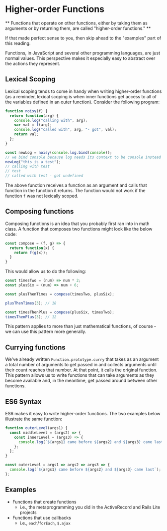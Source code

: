 # Higher-order Functions

** Functions that operate on other functions, either by taking them as arguments or by returning them, are called "higher-order functions." **

If that made perfect sense to you, then skip ahead to the "examples" part of this reading.

Functions, in JavaScript and several other programming languages, are just normal values. This perspective makes it especially easy to abstract over the actions they represent.

## Lexical Scoping

Lexical scoping tends to come in handy when writing higher-order functions (as a reminder, lexical scoping is when inner functions get access to all of the variables defined in an outer function). Consider the following program:

```js
function noisy(f) {
  return function(arg) {
    console.log("calling with", arg);
    var val = f(arg);
    console.log("called with", arg, "- got", val);
    return val;
  };
}

const newLog = noisy(console.log.bind(console)); 
// we bind console because log needs its context to be console instead of window
newLog("this is a test");
// calling with test
// test
// called with test - got undefined
```

The above function receives a function as an argument and calls that function in the function it returns. The function would not work if the function `f` was not lexically scoped.

## Composing functions

Composing functions is an idea that you probably first ran into in math class. A function that composes two functions might look like the below code:

```js
const compose = (f, g) => {
  return function(x) {
    return f(g(x));
  }
}
```

This would allow us to do the following:

```js
const timesTwo = (num) => num * 2;
const plusSix = (num) => num + 6;

const plusThenTimes = compose(timesTwo, plusSix);

plusThenTimes(3); // 18

const timesThenPlus = compose(plusSix, timesTwo);
timesThenPlus(3); // 12
```

This pattern applies to more than just mathematical functions, of course - we can use this pattern more generally.

## Currying functions

We've already written `Function.prototype.curry` that takes as an argument a total number of arguments to get passed in and collects arguments until their count reaches that number. At that point, it calls the original function. This pattern allows us to write functions that can take arguments as they become available and, in the meantime, get passed around between other functions.

## ES6 Syntax

ES6 makes it easy to write higher-order functions. The two examples below illustrate the same function:

```js
function outerLevel(args1) {
  const middleLevel = (args2) => {
    const innerLevel = (args3) => {
      console.log(`${args1} came before ${args2} and ${args3} came last`);
    };
  };
}

const outerLevel = args1 => args2 => args3 => {
  console.log(`${args1} came before ${args2} and ${args3} came last`);
};
```

## Examples

+ Functions that create functions
  + i.e., the metaprogramming you did in the ActiveRecord and Rails Lite projects
+ Functions that use callbacks
  + i.e., `each`/`forEach`, `$.ajax`